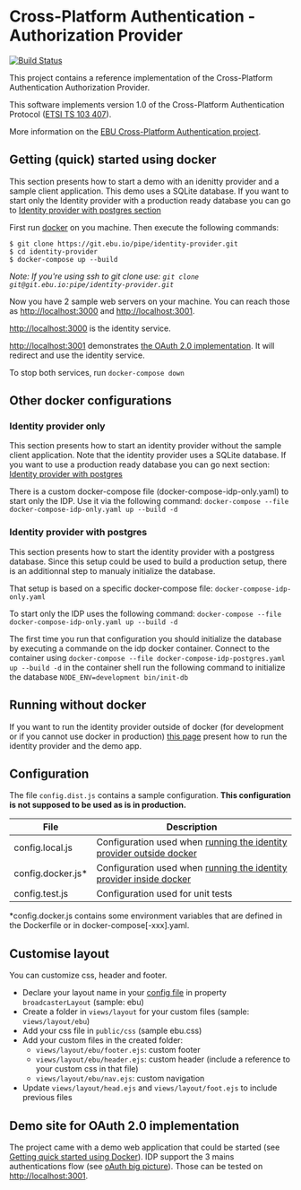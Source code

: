 # Cross-Platform Authentication - Authorization Provider

[![Build Status](https://travis-ci.org/ebu/cpa-auth-provider.svg?branch=develop)](https://travis-ci.org/ebu/cpa-auth-provider)

This project contains a reference implementation of the Cross-Platform
Authentication Authorization Provider.

This software implements version 1.0 of the Cross-Platform Authentication Protocol ([ETSI TS 103 407](https://portal.etsi.org/webapp/WorkProgram/Report_WorkItem.asp?WKI_ID=47970)).

More information on the [EBU Cross-Platform Authentication project](http://tech.ebu.ch/cpa).

## Getting (quick) started using docker

This section presents how to start a demo with an idenitty provider and a sample client application.
This demo uses a SQLite database. If you want to start only the Identity provider with a production ready database you can go to [Identity provider with postgres section](#identity-provider-with-postgres) 

First run [docker](https://www.docker.com/) on you machine.
Then execute the following commands:

```
$ git clone https://git.ebu.io/pipe/identity-provider.git
$ cd identity-provider
$ docker-compose up --build
```
*Note: If you're using ssh to git clone use: `git clone git@git.ebu.io:pipe/identity-provider.git`*


Now you have 2 sample web servers on your machine.
You can reach those as [http://localhost:3000](http://localhost:3000) and [http://localhost:3001](http://localhost:3001).

[http://localhost:3000](http://localhost:3000) is the identity service.

[http://localhost:3001](http://localhost:3001) demonstrates [the OAuth 2.0 implementation](#demo-site-for-oauth-20-implementation). It will redirect and use the identity service.

To stop both services, run `docker-compose down`

## Other docker configurations

### Identity provider only

This section presents how to start an identity provider without the sample client application.
Note that the identity provider uses a SQLite database. If you want to use a production ready database you can go next section: [Identity provider with postgres](#identity-provider-with-postgres)

There is a custom docker-compose file (docker-compose-idp-only.yaml) to start only the IDP. Use it via the following command: `docker-compose --file docker-compose-idp-only.yaml up --build -d`

### Identity provider with postgres

This section presents how to start the identity provider with a postgress database.
Since this setup could be used to build a production setup, there is an additionnal step to manualy initialize the database.

That setup is based on a specific docker-compose file: `docker-compose-idp-only.yaml`

To start only the IDP uses the following command: `docker-compose --file docker-compose-idp-only.yaml up --build -d`

The first time you run that configuration you should initialize the database by executing a commande on the idp docker container.
Connect to the container using `docker-compose --file docker-compose-idp-postgres.yaml up --build -d` in the container shell run the following command to initialize the database `NODE_ENV=development bin/init-db`

## Running without docker

If you want to run the identity provider outside of docker (for development or if you cannot use docker in production) [this page](no-docker.md) present how to run the identity provider and the demo app.

## Configuration

The file `config.dist.js` contains a sample configuration. **This configuration is not supposed to be used as is in production.**

| File | Description |
| ----------------- | ----------- |
| config.local.js   | Configuration used when [running the identity provider outside docker](no-docker.md)  |
| config.docker.js\*  | Configuration used when [running the identity provider inside docker](#getting-quick-started-using-docker) |
| config.test.js    | Configuration used for unit tests |

\*config.docker.js contains some environment variables that are defined in the Dockerfile or in docker-compose\[-xxx\].yaml.

## Customise layout

You can customize css, header and footer.

- Declare your layout name in your [config file](#configuration) in property `broadcasterLayout` (sample: ebu)
- Create a folder in `views/layout` for your custom files (sample: `views/layout/ebu`)
- Add your css file in `public/css` (sample ebu.css)
- Add your custom files in the created folder: 
	- `views/layout/ebu/footer.ejs`: custom footer
	- `views/layout/ebu/header.ejs`: custom header (include a reference to your custom css in that file)
	- `views/layout/ebu/nav.ejs`: custom navigation
- Update `views/layout/head.ejs` and `views/layout/foot.ejs` to include previous files


## Demo site for OAuth 2.0 implementation

The project came with a demo web application that could be started (see [Getting quick started using Docker](#getting-quick-started-using-docker)).
IDP support the 3 mains authentications flow (see [oAuth big picture](./oAuthBigPicture.md)). Those can be tested on [http://localhost:3001](http://localhost:3001).


